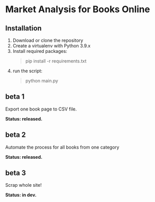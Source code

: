 # Market Analysis for Books Online

## Installation

1. Download or clone the repository
2. Create a virtualenv with Python 3.9.x
3. Install required packages:
    > pip install -r requirements.txt
4. run the script:
    > python main.py

## beta 1

Export one book page to CSV file.

**Status: released.**

## beta 2

Automate the process for all books from one category

**Status: released.**

## beta 3

Scrap whole site!

**Status: in dev.**

